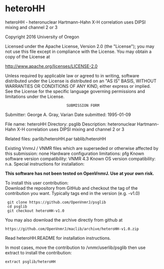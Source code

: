 # heteroHH
 heteroHH - heteronuclear Hartmann-Hahn X-H correlation uses DIPSI mixing
 and
 channel 2 or 3

 Copyright 2016 University of Oregon

 Licensed under the Apache License, Version 2.0 (the "License");
 you may not use this file except in compliance with the License.
 You may obtain a copy of the License at

   http://www.apache.org/licenses/LICENSE-2.0

 Unless required by applicable law or agreed to in writing, software
 distributed under the License is distributed on an "AS IS" BASIS,
 WITHOUT WARRANTIES OR CONDITIONS OF ANY KIND, either express or implied.
 See the License for the specific language governing permissions and
 limitations under the License.

                                SUBMISSION FORM

Submitter:      George A. Gray, Varian
Date submitted: 1995-01-09

File name:      heteroHH
Directory:      psglib
Description:    heteronuclear Hartmann-Hahn X-H correlation
                uses DIPSI mixing and channel 2 or 3

Related files:  parlib/heteroHH.par tablib/heteroHH


Existing VnmrJ / VNMR files which are superseded or
otherwise affected by this submission:  none
Hardware configuration limitations:     pfg
Known software version compatibility:   VNMR 4.3
Known OS version compatibility:         n.a.
Special instructions for installation:

**This software has not been tested on OpenVnmrJ. Use at your own risk.**

To install this user contribution:  
Download the repository from GitHub and checkout the tag of the contribution you want.
Typically tags end in the version (e.g. -v1.0)

     git clone https://github.com/OpenVnmrJ/psglib  
     cd psglib  
     git checkout heteroHH-v1.0


You may also download the archive directly from github at

    https://github.com/OpenVnmrJ/maclib/archive/heteroHH-v1.0.zip

Read heteroHH.README for installation instructions.

In most cases, move the contribution to /vnmr/userlib/psglib 
then use extract to install the contribution:  

    extract psglib/heteroHH